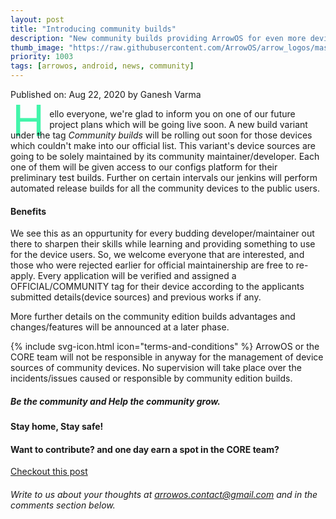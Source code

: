 ```yaml
---
layout: post
title: "Introducing community builds"
description: "New community builds providing ArrowOS for even more devices"
thumb_image: "https://raw.githubusercontent.com/ArrowOS/arrow_logos/master/ArrowLogo-sky-transparent.png"
priority: 1003
tags: [arrowos, android, news, community]
---
```


Published on: Aug 22, 2020 by Ganesh Varma<br>

<style type="text/css" media="Screen">
 .Dropcap {
  color: #42f5aa;
  float: left;
  font-size: 69px;
  line-height: 30px;
  padding-top: 4px;
  padding-right: 8px;
  padding-left: 3px;
}
</style>

<span class="Dropcap">H</span>ello everyone, we're glad to inform you on one of our future project plans which will be going live soon. A new build variant under the tag <i>Community builds</i> will be rolling out soon for those devices which couldn't make into our official list. This variant's device sources are going to be solely maintained by its community maintainer/developer. Each one of them will be given access to our configs platform for their preliminary test builds. Further on certain intervals our jenkins will perform automated release builds for all the community devices to the public users.

#### Benefits
We see this as an oppurtunity for every budding developer/maintainer out there to sharpen their skills while learning and providing something to use for the device users. So, we welcome everyone that are interested, and those who were rejected earlier for official maintainership are free to re-apply. Every application will be verified and assigned a OFFICIAL/COMMUNITY tag for their device according to the applicants submitted details(device sources) and previous works if any.

More further details on the community edition builds advantages and changes/features will be announced at a later phase.

{% include svg-icon.html icon="terms-and-conditions" %}
ArrowOS or the CORE team will not be responsible in anyway for the management of device sources of community devices. No supervision will take place over the incidents/issues caused or responsible by community edition builds.

##### Be the community and Help the community grow.

#### Stay home, Stay safe!

#### Want to contribute? and one day earn a spot in the CORE team? <br>

[Checkout this post](https://blog.arrowos.net/posts/apply-for-maintainership)

###### Write to us about your thoughts at <arrowos.contact@gmail.com> and in the comments section below. <br>